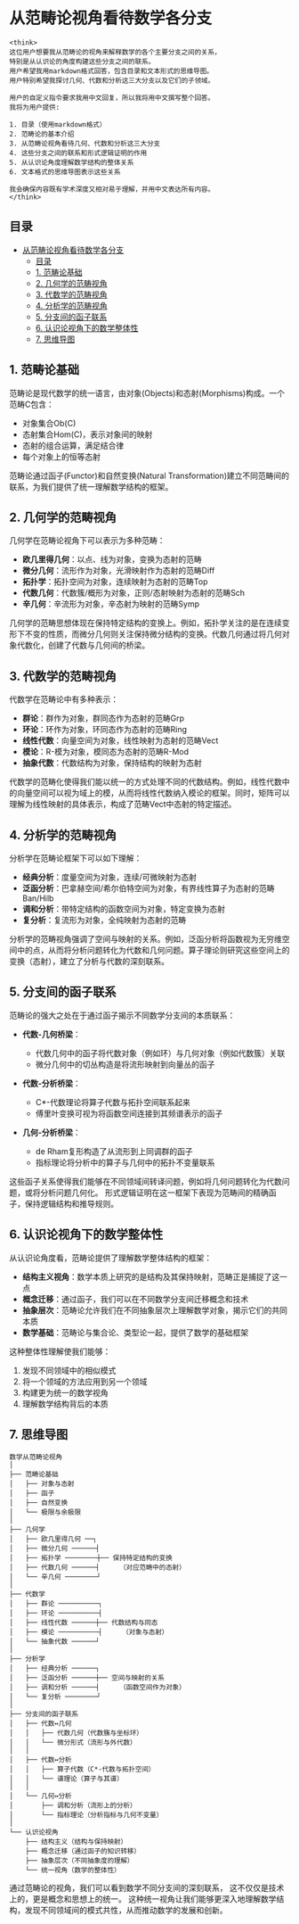# 从范畴论视角看待数学各分支

```text
<think>
这位用户想要我从范畴论的视角来解释数学的各个主要分支之间的关系，
特别是从认识论的角度构建这些分支之间的联系。
用户希望我用markdown格式回答，包含目录和文本形式的思维导图。
用户特别希望我探讨几何、代数和分析这三大分支以及它们的子领域。

用户的自定义指令要求我用中文回复，所以我将用中文撰写整个回答。
我将为用户提供:

1. 目录（使用markdown格式）
2. 范畴论的基本介绍
3. 从范畴论视角看待几何、代数和分析这三大分支
4. 这些分支之间的联系和形式逻辑证明的作用
5. 从认识论角度理解数学结构的整体关系
6. 文本格式的思维导图表示这些关系

我会确保内容既有学术深度又相对易于理解，并用中文表达所有内容。
</think>
```

## 目录

- [从范畴论视角看待数学各分支](#从范畴论视角看待数学各分支)
  - [目录](#目录)
  - [1. 范畴论基础](#1-范畴论基础)
  - [2. 几何学的范畴视角](#2-几何学的范畴视角)
  - [3. 代数学的范畴视角](#3-代数学的范畴视角)
  - [4. 分析学的范畴视角](#4-分析学的范畴视角)
  - [5. 分支间的函子联系](#5-分支间的函子联系)
  - [6. 认识论视角下的数学整体性](#6-认识论视角下的数学整体性)
  - [7. 思维导图](#7-思维导图)

## 1. 范畴论基础

范畴论是现代数学的统一语言，由对象(Objects)和态射(Morphisms)构成。一个范畴C包含：

- 对象集合Ob(C)
- 态射集合Hom(C)，表示对象间的映射
- 态射的组合运算，满足结合律
- 每个对象上的恒等态射

范畴论通过函子(Functor)和自然变换(Natural Transformation)建立不同范畴间的联系，为我们提供了统一理解数学结构的框架。

## 2. 几何学的范畴视角

几何学在范畴论视角下可以表示为多种范畴：

- **欧几里得几何**：以点、线为对象，变换为态射的范畴
- **微分几何**：流形作为对象，光滑映射作为态射的范畴Diff
- **拓扑学**：拓扑空间为对象，连续映射为态射的范畴Top
- **代数几何**：代数簇/概形为对象，正则/态射映射为态射的范畴Sch
- **辛几何**：辛流形为对象，辛态射为映射的范畴Symp

几何学的范畴思想体现在保持特定结构的变换上。例如，拓扑学关注的是在连续变形下不变的性质，而微分几何则关注保持微分结构的变换。代数几何通过将几何对象代数化，创建了代数与几何间的桥梁。

## 3. 代数学的范畴视角

代数学在范畴论中有多种表示：

- **群论**：群作为对象，群同态作为态射的范畴Grp
- **环论**：环作为对象，环同态作为态射的范畴Ring
- **线性代数**：向量空间为对象，线性映射为态射的范畴Vect
- **模论**：R-模为对象，模同态为态射的范畴R-Mod
- **抽象代数**：代数结构为对象，保持结构的映射为态射

代数学的范畴化使得我们能以统一的方式处理不同的代数结构。例如，线性代数中的向量空间可以视为域上的模，从而将线性代数纳入模论的框架。同时，矩阵可以理解为线性映射的具体表示，构成了范畴Vect中态射的特定描述。

## 4. 分析学的范畴视角

分析学在范畴论框架下可以如下理解：

- **经典分析**：度量空间为对象，连续/可微映射为态射
- **泛函分析**：巴拿赫空间/希尔伯特空间为对象，有界线性算子为态射的范畴Ban/Hilb
- **调和分析**：带特定结构的函数空间为对象，特定变换为态射
- **复分析**：复流形为对象，全纯映射为态射的范畴

分析学的范畴视角强调了空间与映射的关系。例如，泛函分析将函数视为无穷维空间中的点，从而将分析问题转化为代数和几何问题。算子理论则研究这些空间上的变换（态射），建立了分析与代数的深刻联系。

## 5. 分支间的函子联系

范畴论的强大之处在于通过函子揭示不同数学分支间的本质联系：

- **代数-几何桥梁**：
  - 代数几何中的函子将代数对象（例如环）与几何对象（例如代数簇）关联
  - 微分几何中的切丛构造是将流形映射到向量丛的函子

- **代数-分析桥梁**：
  - C*-代数理论将算子代数与拓扑空间联系起来
  - 傅里叶变换可视为将函数空间连接到其频谱表示的函子

- **几何-分析桥梁**：
  - de Rham复形构造了从流形到上同调群的函子
  - 指标理论将分析中的算子与几何中的拓扑不变量联系

这些函子关系使得我们能够在不同领域间转译问题，例如将几何问题转化为代数问题，或将分析问题几何化。
形式逻辑证明在这一框架下表现为范畴间的精确函子，保持逻辑结构和推导规则。

## 6. 认识论视角下的数学整体性

从认识论角度看，范畴论提供了理解数学整体结构的框架：

- **结构主义视角**：数学本质上研究的是结构及其保持映射，范畴正是捕捉了这一点
- **概念迁移**：通过函子，我们可以在不同数学分支间迁移概念和技术
- **抽象层次**：范畴论允许我们在不同抽象层次上理解数学对象，揭示它们的共同本质
- **数学基础**：范畴论与集合论、类型论一起，提供了数学的基础框架

这种整体性理解使我们能够：

1. 发现不同领域中的相似模式
2. 将一个领域的方法应用到另一个领域
3. 构建更为统一的数学视角
4. 理解数学结构背后的本质

## 7. 思维导图

```text
数学从范畴论视角
│
├── 范畴论基础
│   ├── 对象与态射
│   ├── 函子
│   ├── 自然变换
│   └── 极限与余极限
│
├── 几何学
│   ├── 欧几里得几何 ──┐
│   ├── 微分几何 ──────┤
│   ├── 拓扑学 ────────┼── 保持特定结构的变换
│   ├── 代数几何 ──────┤     （对应范畴中的态射）
│   └── 辛几何 ────────┘
│
├── 代数学
│   ├── 群论 ──────────┐
│   ├── 环论 ──────────┤
│   ├── 线性代数 ──────┼── 代数结构与同态
│   ├── 模论 ──────────┤     （对象与态射）
│   └── 抽象代数 ──────┘
│
├── 分析学
│   ├── 经典分析 ──────┐
│   ├── 泛函分析 ──────┼── 空间与映射的关系
│   ├── 调和分析 ──────┤     （函数空间作为对象）
│   └── 复分析 ────────┘
│
├── 分支间的函子联系
│   ├── 代数↔几何
│   │   ├── 代数几何（代数簇与坐标环）
│   │   └── 微分形式（流形与外代数）
│   │
│   ├── 代数↔分析
│   │   ├── 算子代数（C*-代数与拓扑空间）
│   │   └── 谱理论（算子与其谱）
│   │
│   └── 几何↔分析
│       ├── 调和分析（流形上的分析）
│       └── 指标理论（分析指标与几何不变量）
│
└── 认识论视角
    ├── 结构主义（结构与保持映射）
    ├── 概念迁移（通过函子的知识转移）
    ├── 抽象层次（不同抽象度的理解）
    └── 统一视角（数学的整体性）
```

通过范畴论的视角，我们可以看到数学不同分支间的深刻联系，
这不仅仅是技术上的，更是概念和思想上的统一。
这种统一视角让我们能够更深入地理解数学结构，发现不同领域间的模式共性，从而推动数学的发展和创新。
